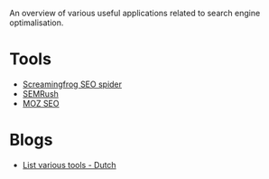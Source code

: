 An overview of various useful applications related to search engine optimalisation.

# Tools

- [Screamingfrog SEO spider](https://www.screamingfrog.co.uk)
- [SEMRush](https://www.semrush.com)
- [MOZ SEO](https://moz.com/)

# Blogs

- [List various tools - Dutch](https://www.sdim.nl/helpcentrum/zoekmachine-optimalisatie-seo/seo-tools/)
